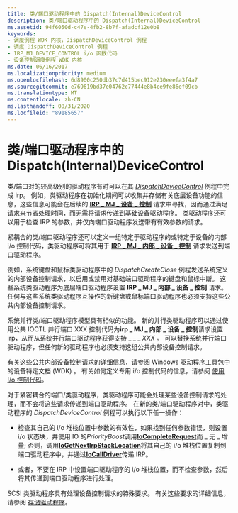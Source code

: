 ```yaml
---
title: 类/端口驱动程序中的 Dispatch(Internal)DeviceControl
description: 类/端口驱动程序中的 Dispatch(Internal)DeviceControl
ms.assetid: 94f6050d-c47e-4fb2-8b7f-afadcf12e0b8
keywords:
- 调度例程 WDK 内核，DispatchDeviceControl 例程
- 调度 DispatchDeviceControl 例程
- IRP_MJ_DEVICE_CONTROL i/o 函数代码
- 设备控制调度例程 WDK 内核
ms.date: 06/16/2017
ms.localizationpriority: medium
ms.openlocfilehash: 6d8900c250db37c7d415bec912e230eeefa3f4a7
ms.sourcegitcommit: e769619bd37e04762c77444e8b4ce9fe86ef09cb
ms.translationtype: MT
ms.contentlocale: zh-CN
ms.lasthandoff: 08/31/2020
ms.locfileid: "89185657"
---
```

# <a name="dispatchinternaldevicecontrol-in-classport-drivers"></a>类/端口驱动程序中的 Dispatch(Internal)DeviceControl





类/端口对的较高级别的驱动程序有时可以在其 [*DispatchDeviceControl*](/windows-hardware/drivers/ddi/wdm/nc-wdm-driver_dispatch) 例程中完成 irp。 例如，类驱动程序在初始化期间可以收集并存储有关底层设备功能的信息，这些信息可能会在后续的 [**IRP \_ MJ \_ 设备 \_ 控制**](./irp-mj-device-control.md) 请求中寻找，因而通过满足请求来节省处理时间，而无需将请求传递到基础设备驱动程序。 类驱动程序还可以用于检查 IRP 的参数，并仅向端口驱动程序发送带有有效参数的请求。

紧耦合的类/端口驱动程序还可以定义一组特定于驱动程序的或特定于设备的内部 i/o 控制代码，类驱动程序可将其用于 [**IRP \_ MJ \_ 内部 \_ 设备 \_ 控制**](./irp-mj-internal-device-control.md) 请求发送到端口驱动程序。

例如，系统键盘和鼠标类驱动程序中的 *DispatchCreateClose* 例程发送系统定义的内部设备控制请求，以启用或禁用对基础端口驱动程序的键盘和鼠标中断。 这些系统类驱动程序为底层端口驱动程序设置 **IRP \_ MJ \_ 内部 \_ 设备 \_ 控制** 请求。 任何与这些系统类驱动程序互操作的新键盘或鼠标端口驱动程序也必须支持这些公共内部设备控制请求。

系统并行类/端口驱动程序模型具有相似的功能。 新的并行类驱动程序可以通过使用公共 IOCTL 并行端口 XXX 控制代码为**irp \_ MJ \_ 内部 \_ 设备 \_ 控制**请求设置 irp，从而从系统并行端口驱动程序获得支持 \_ \_ \_ *XXX* 。 可以替换系统并行端口驱动程序，但任何新的驱动程序也必须支持这组公共内部设备控制请求。

有关这些公共内部设备控制请求的详细信息，请参阅 Windows 驱动程序工具包中的设备特定文档 (WDK) 。 有关如何定义专用 i/o 控制代码的信息，请参阅 [使用 I/o 控制代码](using-i-o-control-codes.md)。

对于紧密耦合的端口/类驱动程序，类驱动程序可能会处理某些设备控制请求的处理，而不会将这些请求传递到端口驱动程序。 在新的类/端口驱动程序对中，类驱动程序的 *DispatchDeviceControl* 例程可以执行以下任一操作：

-   检查其自己的 i/o 堆栈位置中参数的有效性，如果找到任何参数错误，则设置 i/o 状态块，并使用 IO 的*PriorityBoost*调用[**IoCompleteRequest**](/windows-hardware/drivers/ddi/wdm/nf-wdm-iocompleterequest)而 \_ 无 \_ 增量; 否则，调用[**IoGetNextIrpStackLocation**](/windows-hardware/drivers/ddi/wdm/nf-wdm-iogetnextirpstacklocation)将其自己的 i/o 堆栈位置复制到端口驱动程序中，并通过[**IoCallDriver**](/windows-hardware/drivers/ddi/wdm/nf-wdm-iocalldriver)传递 IRP。

-   或者，不要在 IRP 中设置端口驱动程序的 i/o 堆栈位置，而不检查参数，然后将其传递到端口驱动程序进行处理。

SCSI 类驱动程序具有处理设备控制请求的特殊要求。 有关这些要求的详细信息，请参阅 [存储驱动程序](../storage/storage-drivers.md)。

 

